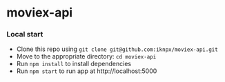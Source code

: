# moviex-api

### Local start
* Clone this repo using `git clone git@github.com:iknpx/moviex-api.git`
* Move to the appropriate directory: `cd moviex-api`
* Run `npm install` to install dependencies
* Run `npm start` to run app at http://localhost:5000
